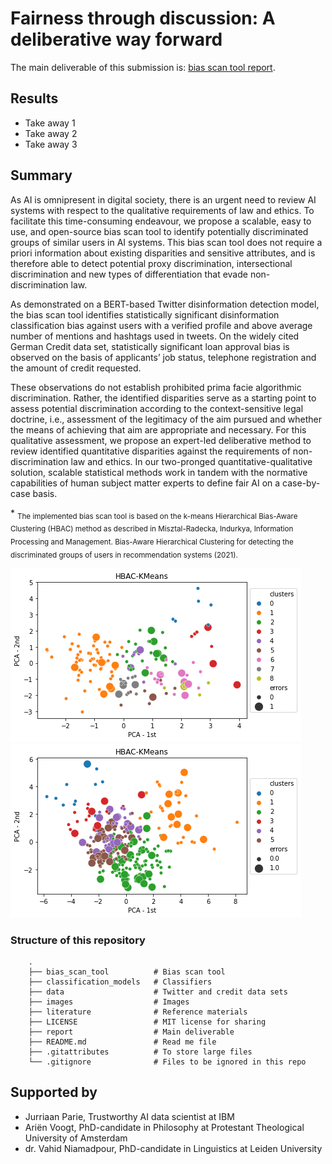# Fairness through discussion: A deliberative way forward

The main deliverable of this submission is: [bias scan tool report](https://github.com/NGO-Algorithm-Audit/AI_Audit_Challenge/blob/master/Bias_scan_tool_report.docx).

## Results

- Take away 1
- Take away 2
- Take away 3   

## Summary
As AI is omnipresent in digital society, there is an urgent need to review AI systems with respect to the qualitative requirements of law and ethics. To facilitate this time-consuming endeavour, we propose a scalable, easy to use, and open-source bias scan tool  to identify potentially discriminated groups of similar users in AI systems. This bias scan tool does not require a priori information about existing disparities and sensitive attributes, and is therefore able to detect potential proxy discrimination, intersectional discrimination and new types of differentiation that evade non-discrimination law. 

As demonstrated on a BERT-based Twitter disinformation detection model, the bias scan tool identifies statistically significant disinformation classification bias against users with a verified profile and above average number of mentions and hashtags used in tweets. On the widely cited German Credit data set, statistically significant loan approval bias is observed on the basis of applicants’ job status, telephone registration and the amount of credit requested. 

These observations do not establish prohibited prima facie algorithmic discrimination. Rather, the identified disparities serve as a starting point to assess potential discrimination according to the context-sensitive legal doctrine, i.e., assessment of the legitimacy of the aim pursued and whether the means of achieving that aim are appropriate and necessary. For this qualitative assessment, we propose an expert-led deliberative method to review identified quantitative disparities against the requirements of non-discrimination law and ethics. In our two-pronged quantitative-qualitative solution, scalable statistical methods work in tandem with the normative capabilities of human subject matter experts to define fair AI on a case-by-case basis.

\* <sub>The implemented bias scan tool is based on the k-means Hierarchical Bias-Aware Clustering (HBAC) method as described in Misztal-Radecka, Indurkya, Information Processing and Management. Bias-Aware Hierarchical Clustering for detecting the discriminated groups of users in recommendation systems (2021).</sub>


![image](./images/HBAC_disinformation.png)
![image](./images/HBAC_loan_approval.png)

### Structure of this repository
```
    .
    ├── bias_scan_tool          # Bias scan tool 
    ├── classification_models   # Classifiers
    ├── data                    # Twitter and credit data sets
    ├── images                  # Images
    ├── literature              # Reference materials
    ├── LICENSE                 # MIT license for sharing 
    ├── report                  # Main deliverable
    ├── README.md               # Read me file 
    ├── .gitattributes          # To store large files
    └── .gitignore              # Files to be ignored in this repo
```


## Supported by
- Jurriaan Parie, Trustworthy AI data scientist at IBM
- Ariën Voogt, PhD-candidate in Philosophy at Protestant Theological University of Amsterdam
- dr. Vahid Niamadpour, PhD-candidate in Linguistics at Leiden University